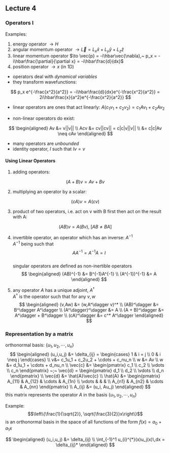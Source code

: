 ## Lecture 4

### Operators I

Examples:
1. energy operator $\to H$
2. angular momentum operator $\to \vec{L} = L_x\hat{x} + L_y\hat{y} + L_z\hat{z}$
3. linear momentum operator $\to \vec{p} = -i\hbar\vec{\nabla},~ p_x = -i\hbar\frac{\partial}{\partial x} = -i\hbar\frac{d}{dx}$
4. position operator $\to x$ (in 1D)

* operators deal with _dynamical variables_
* they transform wavefunctions:

$$
    p_x e^{-\frac{x^2}{a^2}} = -i\hbar\frac{d}{dx}e^{-\frac{x^2}{a^2}} = 2i\hbar\frac{x}{a^2}e^{-\frac{x^2}{a^2}}
$$

* linear operators are ones that act linearly: $A(c_1v_1 + c_2v_2) = c_1Av_1 + c_2Av_2$

* non-linear operators do exist:

$$
    \begin{aligned}
    Av &= v||v|| \\
    Acv &= cv||cv|| = c|c|v||v|| \\
    &= c|c|Av \neq cAv
    \end{aligned}
$$

* many operators are _unbounded_
* identity operator, $I$ such that $Iv = v$

#### Using Linear Operators

1. adding operators:

$$
    (A + B)v = Av + Bv
$$

2. multiplying an operator by a scalar:

$$
    (cA)v = A(cv)
$$

3. product of two operators, i.e. act on v with B first then act on the result with A:

$$
    (AB)v = A(Bv), ~ [AB \neq BA]
$$

4. invertible operator, an operator which has an inverse: $A^{-1}$  
$A^{-1}$ being such that
$$AA^{-1} = A^{-1}A = I$$  
singular operators are defined as non-inertible operators
$$
    \begin{aligned}
    (AB)^{-1} &= B^{-1}A^{-1} \\
    (A^{-1})^{-1} &= A
    \end{aligned}
$$

5. any operator $A$ has a unique adjoint, $A^\dagger$  
$A^\dagger$ is the operator such that for any $v,w$
$$
    \begin{aligned}
    (v,Aw) &= (w,A^\dagger v)^* \\
    (AB)^\dagger &= B^\dagger A^\dagger \\
    (A^\dagger)^\dagger &= A \\
    (A + B)^\dagger &= A^\dagger + B^\dagger \\
    (cA)^\dagger &= c^* A^\dagger
    \end{aligned}
$$

### Representation by a matrix

orthonormal basis: $\{u_1,u_2,\cdots,u_n\}$
$$
    \begin{aligned}
    (u_i,u_j) &= \delta_{ij} = \begin{cases} 1 & i = j \\ 0 & i \neq j \end{cases} \\
    v&= c_1u_1 + c_2u_2 + \cdots + c_nu_n \\
    w &= Av \\
    w &= d_1u_1 + \cdots + d_nu_n \\
    \vec{c} &= \begin{pmatrix} c_1 \\ c_2 \\ \vdots \\ c_n \end{pmatrix} ~;~ \vec{d} = \begin{pmatrix} d_1 \\ d_2 \\ \vdots \\ d_n \end{pmatrix} \\
    \vec{d} &= \hat{A}\vec{c} \\
    \hat{A} &= \begin{pmatrix} A_{11} & A_{12} & \cdots & A_{1n} \\ \vdots & & & \\ A_{n1} & A_{n2} & \cdots & A_{nn} \end{pmatrix} \\
    A_{ij} &= (u_i, Au_j)
    \end{aligned}
$$
this matrix represents the operator $A$ in the basis $\{u_1,u_2,\cdots,u_n\}$

Example:  
$$\left\{\frac{1}{\sqrt{2}}, \sqrt{\frac{3}{2}}x\right\}$$
is an orthonormal basis in the space of all functions of the form $f(x) = a_0 + a_1x$

$$
    \begin{aligned}
    (u_i,u_j) &= \delta_{ij} \\
    \int_{-1}^1 u_{i}^{*}(x)u_j(x)\,dx = \delta_{ij}*
    \end{aligned}
$$
